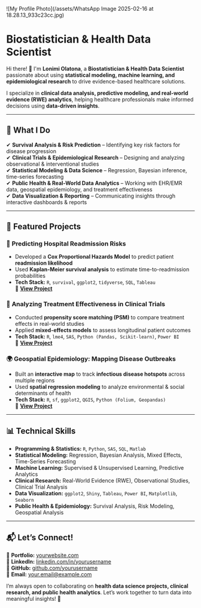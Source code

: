 ![My Profile Photo](/assets/WhatsApp Image 2025-02-16 at 18.28.13_933c23cc.jpg)

# Biostatistician & Health Data Scientist  

Hi there! 👋 I'm **Lonimi Olatona**, a **Biostatistician & Health Data Scientist** passionate about using **statistical modeling, machine learning, and epidemiological research** to drive evidence-based healthcare solutions.  

I specialize in **clinical data analysis, predictive modeling, and real-world evidence (RWE) analytics**, helping healthcare professionals make informed decisions using **data-driven insights**.  

---

## 🔬 **What I Do**
✔ **Survival Analysis & Risk Prediction** – Identifying key risk factors for disease progression  
✔ **Clinical Trials & Epidemiological Research** – Designing and analyzing observational & interventional studies  
✔ **Statistical Modeling & Data Science** – Regression, Bayesian inference, time-series forecasting  
✔ **Public Health & Real-World Data Analytics** – Working with EHR/EMR data, geospatial epidemiology, and treatment effectiveness  
✔ **Data Visualization & Reporting** – Communicating insights through interactive dashboards & reports  

---

## 📂 **Featured Projects**
### 🏥 **Predicting Hospital Readmission Risks**
- Developed a **Cox Proportional Hazards Model** to predict patient **readmission likelihood**  
- Used **Kaplan-Meier survival analysis** to estimate time-to-readmission probabilities  
- **Tech Stack:** `R`, `survival`, `ggplot2`, `tidyverse`, `SQL`, `Tableau`  
🔗 **[View Project](https://github.com/yourusername/hospital-readmission-risk)**  

### 💊 **Analyzing Treatment Effectiveness in Clinical Trials**
- Conducted **propensity score matching (PSM)** to compare treatment effects in real-world studies  
- Applied **mixed-effects models** to assess longitudinal patient outcomes  
- **Tech Stack:** `R`, `lme4`, `SAS`, `Python (Pandas, Scikit-learn)`, `Power BI`  
🔗 **[View Project](https://github.com/yourusername/clinical-trial-analysis)**  

### 🌍 **Geospatial Epidemiology: Mapping Disease Outbreaks**
- Built an **interactive map** to track **infectious disease hotspots** across multiple regions  
- Used **spatial regression modeling** to analyze environmental & social determinants of health  
- **Tech Stack:** `R`, `sf`, `ggplot2`, `QGIS`, `Python (Folium, Geopandas)`  
🔗 **[View Project](https://github.com/yourusername/disease-mapping)**  

---

## 📊 **Technical Skills**
- **Programming & Statistics:** `R`, `Python`, `SAS`, `SQL`, `Matlab`  
- **Statistical Modeling:** Regression, Bayesian Analysis, Mixed Effects, Time-Series Forecasting  
- **Machine Learning:** Supervised & Unsupervised Learning, Predictive Analytics  
- **Clinical Research:** Real-World Evidence (RWE), Observational Studies, Clinical Trial Analysis  
- **Data Visualization:** `ggplot2`, `Shiny`, `Tableau`, `Power BI`, `Matplotlib`, `Seaborn`  
- **Public Health & Epidemiology:** Survival Analysis, Risk Modeling, Geospatial Analysis  

---

## 📬 **Let’s Connect!**
💼 **Portfolio:** [yourwebsite.com](https://yourwebsite.com)  
🔗 **LinkedIn:** [linkedin.com/in/yourusername](https://www.linkedin.com/in/lonimi-olatona/)  
🐍 **GitHub:** [github.com/yourusername](https://github.com/yourusername)  
📧 **Email:** [your.email@example.com](mailto:your.email@example.com)  

I’m always open to collaborating on **health data science projects, clinical research, and public health analytics**. Let’s work together to turn data into meaningful insights! 🚀  



